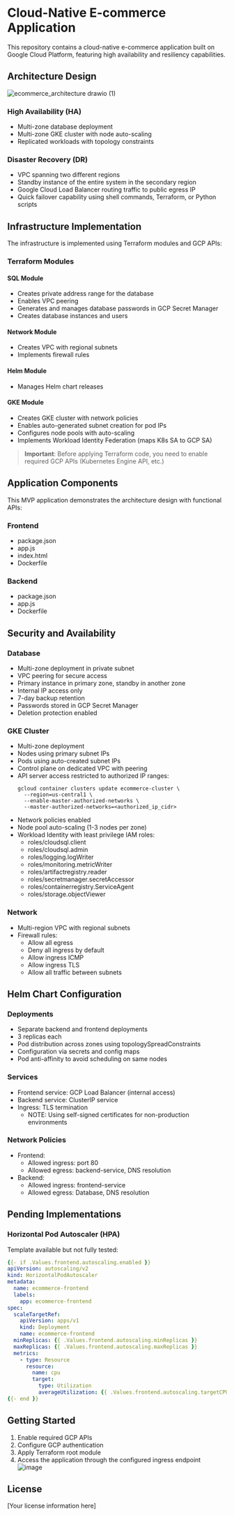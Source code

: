 # Cloud-Native E-commerce Application

This repository contains a cloud-native e-commerce application built on Google Cloud Platform, featuring high availability and resiliency capabilities.

## Architecture Design
![ecommerce_architecture drawio (1)](https://github.com/user-attachments/assets/0b64363d-3da3-4c5a-8af0-a61ff6274ac1)

### High Availability (HA)
- Multi-zone database deployment
- Multi-zone GKE cluster with node auto-scaling
- Replicated workloads with topology constraints

### Disaster Recovery (DR)
- VPC spanning two different regions
- Standby instance of the entire system in the secondary region
- Google Cloud Load Balancer routing traffic to public egress IP
- Quick failover capability using shell commands, Terraform, or Python scripts

## Infrastructure Implementation

The infrastructure is implemented using Terraform modules and GCP APIs:

### Terraform Modules

#### SQL Module
- Creates private address range for the database
- Enables VPC peering
- Generates and manages database passwords in GCP Secret Manager
- Creates database instances and users

#### Network Module
- Creates VPC with regional subnets
- Implements firewall rules

#### Helm Module
- Manages Helm chart releases

#### GKE Module
- Creates GKE cluster with network policies
- Enables auto-generated subnet creation for pod IPs
- Configures node pools with auto-scaling
- Implements Workload Identity Federation (maps K8s SA to GCP SA)

> **Important**: Before applying Terraform code, you need to enable required GCP APIs (Kubernetes Engine API, etc.)

## Application Components

This MVP application demonstrates the architecture design with functional APIs:

### Frontend
- package.json
- app.js
- index.html
- Dockerfile

### Backend
- package.json
- app.js
- Dockerfile

## Security and Availability

### Database
- Multi-zone deployment in private subnet
- VPC peering for secure access
- Primary instance in primary zone, standby in another zone
- Internal IP access only
- 7-day backup retention
- Passwords stored in GCP Secret Manager
- Deletion protection enabled

### GKE Cluster
- Multi-zone deployment
- Nodes using primary subnet IPs
- Pods using auto-created subnet IPs
- Control plane on dedicated VPC with peering
- API server access restricted to authorized IP ranges:
  ```
  gcloud container clusters update ecommerce-cluster \
    --region=us-central1 \
    --enable-master-authorized-networks \
    --master-authorized-networks=<authorized_ip_cidr>
  ```
- Network policies enabled
- Node pool auto-scaling (1-3 nodes per zone)
- Workload Identity with least privilege IAM roles:
  - roles/cloudsql.client
  - roles/cloudsql.admin
  - roles/logging.logWriter
  - roles/monitoring.metricWriter
  - roles/artifactregistry.reader
  - roles/secretmanager.secretAccessor
  - roles/containerregistry.ServiceAgent
  - roles/storage.objectViewer

### Network
- Multi-region VPC with regional subnets
- Firewall rules:
  - Allow all egress
  - Deny all ingress by default
  - Allow ingress ICMP
  - Allow ingress TLS
  - Allow all traffic between subnets

## Helm Chart Configuration

### Deployments
- Separate backend and frontend deployments
- 3 replicas each
- Pod distribution across zones using topologySpreadConstraints
- Configuration via secrets and config maps
- Pod anti-affinity to avoid scheduling on same nodes

### Services
- Frontend service: GCP Load Balancer (internal access)
- Backend service: ClusterIP service
- Ingress: TLS termination
  - NOTE: Using self-signed certificates for non-production environments

### Network Policies
- Frontend:
  - Allowed ingress: port 80
  - Allowed egress: backend-service, DNS resolution
- Backend:
  - Allowed ingress: frontend-service
  - Allowed egress: Database, DNS resolution

## Pending Implementations

### Horizontal Pod Autoscaler (HPA)
Template available but not fully tested:

```yaml
{{- if .Values.frontend.autoscaling.enabled }}
apiVersion: autoscaling/v2
kind: HorizontalPodAutoscaler
metadata:
  name: ecommerce-frontend
  labels:
    app: ecommerce-frontend
spec:
  scaleTargetRef:
    apiVersion: apps/v1
    kind: Deployment
    name: ecommerce-frontend
  minReplicas: {{ .Values.frontend.autoscaling.minReplicas }}
  maxReplicas: {{ .Values.frontend.autoscaling.maxReplicas }}
  metrics:
    - type: Resource
      resource:
        name: cpu
        target:
          type: Utilization
          averageUtilization: {{ .Values.frontend.autoscaling.targetCPUUtilizationPercentage }}
{{- end }}
```

## Getting Started

1. Enable required GCP APIs
2. Configure GCP authentication
3. Apply Terraform root module
4. Access the application through the configured ingress endpoint
![image](https://github.com/user-attachments/assets/04658159-5cb6-4076-be88-e4352e721580)

## License

[Your license information here]
